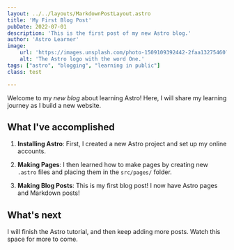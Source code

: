 ```yaml
---
layout: ../../layouts/MarkdownPostLayout.astro
title: 'My First Blog Post'
pubDate: 2022-07-01
description: 'This is the first post of my new Astro blog.'
author: 'Astro Learner'
image:
    url: 'https://images.unsplash.com/photo-1509109392442-2faa13275460?ixlib=rb-4.0.3&ixid=MnwxMjA3fDB8MHxzZWFyY2h8NXx8c3RyZWV0JTIwcGhvdG9ncmFwaHl8ZW58MHwwfDB8fA%3D%3D&auto=format&fit=crop&w=400&q=60' 
    alt: 'The Astro logo with the word One.'
tags: ["astro", "blogging", "learning in public"]
class: test

---
```


Welcome to my _new blog_ about learning Astro! Here, I will share my learning journey as I build a new website.

## What I've accomplished

1. **Installing Astro**: First, I created a new Astro project and set up my online accounts.

2. **Making Pages**: I then learned how to make pages by creating new `.astro` files and placing them in the `src/pages/` folder.

3. **Making Blog Posts**: This is my first blog post! I now have Astro pages and Markdown posts!

## What's next

I will finish the Astro tutorial, and then keep adding more posts. Watch this space for more to come.